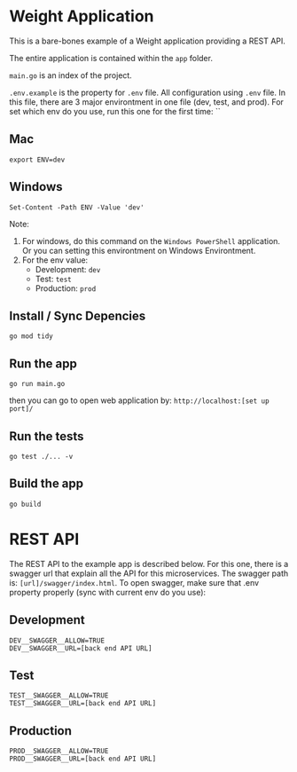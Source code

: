 # Weight Application

This is a bare-bones example of a Weight application providing a REST API.

The entire application is contained within the `app` folder.

`main.go` is an index of the project.

`.env.example` is the property for `.env` file. All configuration using `.env` file. In this file, there are 3 major environtment in one file (dev, test, and prod). For set which env do you use, run this one for the first time: ``

## Mac

    export ENV=dev

## Windows

    Set-Content -Path ENV -Value 'dev'

Note:
1. For windows, do this command on the `Windows PowerShell` application. Or you can setting this environtment on Windows Environtment.
2. For the env value:
    - Development: `dev`
    - Test: `test`
    - Production: `prod`

## Install / Sync Depencies

    go mod tidy

## Run the app

    go run main.go

then you can go to open web application by: `http://localhost:[set up port]/`

## Run the tests

    go test ./... -v

## Build the app

    go build




# REST API

The REST API to the example app is described below. For this one, there is a swagger url that explain all the API for this microservices. The swagger path is: `[url]/swagger/index.html`. To open swagger, make sure that .env property properly (sync with current env do you use):

## Development

    DEV__SWAGGER__ALLOW=TRUE
    DEV__SWAGGER__URL=[back end API URL]

## Test
    TEST__SWAGGER__ALLOW=TRUE
    TEST__SWAGGER__URL=[back end API URL]

## Production
    PROD__SWAGGER__ALLOW=TRUE
    PROD__SWAGGER__URL=[back end API URL]
